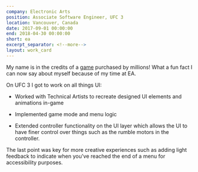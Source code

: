 ```yaml
---
company: Electronic Arts
position: Associate Software Engineer, UFC 3
location: Vancouver, Canada
date: 2017-09-01 00:00:00
end: 2018-04-30 00:00:00
short: ea
excerpt_separator: <!--more-->
layout: work_card
---
```


My name is in the credits of a [game](https://www.instagram.com/p/BfB6jHyHb8b/) purchased by millions! What a fun fact I can now say about myself because of my time at EA. 
<!--more-->

On UFC 3 I got to work on all things UI: 

* Worked with Technical Artists to recreate designed UI elements and animations in-game

* Implemented game mode and menu logic

* Extended controller functionality on the UI layer which allows the UI to have finer control over things such as the rumble motors in the controller. 

The last point was key for more creative experiences such as adding light feedback to indicate when you've reached the end of a menu for accessibility purposes.